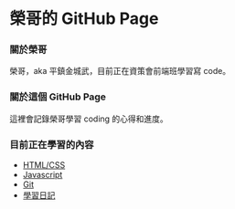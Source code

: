 # 榮哥的 GitHub Page

### 關於榮哥

榮哥，aka 平鎮金城武，目前正在資策會前端班學習寫 code。

### 關於這個 GitHub Page

這裡會記錄榮哥學習 coding 的心得和進度。

### 目前正在學習的內容

- [HTML/CSS](html-css/index)
- [Javascript](https://geese-are-cute.github.io/javascript/index)
- [Git](https://geese-are-cute.github.io/git/git)
- [學習日記](https://geese-are-cute.github.io/uncategorized/diary)
